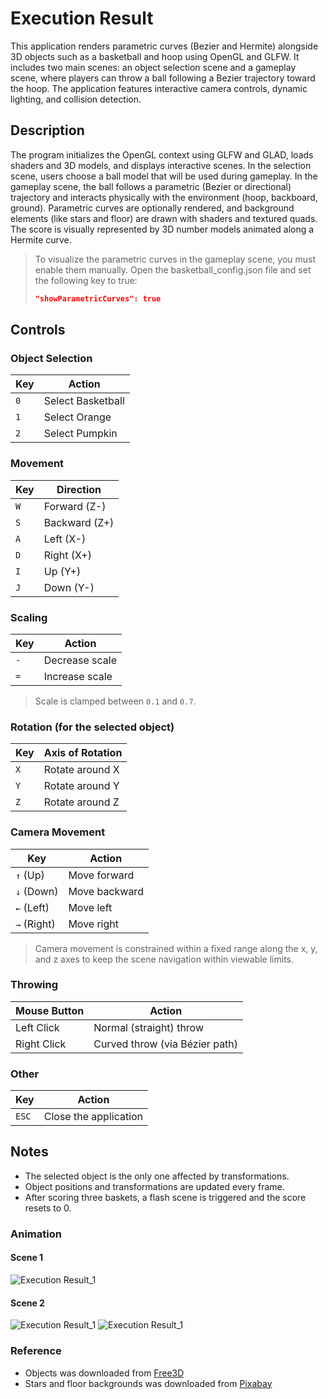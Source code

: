 # Execution Result
This application renders parametric curves (Bezier and Hermite) alongside 3D objects such as a basketball and hoop using OpenGL and GLFW. It includes two main scenes: an object selection scene and a gameplay scene, where players can throw a ball following a Bezier trajectory toward the hoop. The application features interactive camera controls, dynamic lighting, and collision detection.

## Description
The program initializes the OpenGL context using GLFW and GLAD, loads shaders and 3D models, and displays interactive scenes. In the selection scene, users choose a ball model that will be used during gameplay. In the gameplay scene, the ball follows a parametric (Bezier or directional) trajectory and interacts physically with the environment (hoop, backboard, ground). Parametric curves are optionally rendered, and background elements (like stars and floor) are drawn with shaders and textured quads. The score is visually represented by 3D number models animated along a Hermite curve.

> To visualize the parametric curves in the gameplay scene, you must enable them manually. Open the basketball_config.json file and set the following key to true:
> ```json
> "showParametricCurves": true
> ```
> 
## Controls

### Object Selection
| Key | Action            |
|-----|-------------------|
| `0` | Select Basketball |
| `1` | Select Orange     |
| `2` | Select Pumpkin    |

### Movement
| Key | Direction        |
|-----|------------------|
| `W` | Forward (Z-)     |
| `S` | Backward (Z+)    |
| `A` | Left (X-)        |
| `D` | Right (X+)       |
| `I` | Up (Y+)          |
| `J` | Down (Y-)        |

### Scaling
| Key     | Action          |
|---------|-----------------|
| `-`     | Decrease scale  |
| `=`     | Increase scale  |

> Scale is clamped between `0.1` and `0.7`.

### Rotation (for the selected object)
| Key | Axis of Rotation |
|-----|------------------|
| `X` | Rotate around X  |
| `Y` | Rotate around Y  |
| `Z` | Rotate around Z  |

### Camera Movement
| Key         | Action           |
|-------------|------------------|
| `↑` (Up)    | Move forward     |
| `↓` (Down)  | Move backward    |
| `←` (Left)  | Move left        |
| `→` (Right) | Move right       |

> Camera movement is constrained within a fixed range along the x, y, and z axes to keep the scene navigation within viewable limits.

### Throwing
| Mouse Button      | Action                        |
|-------------------|-------------------------------|
| Left Click        | Normal (straight) throw       |
| Right Click       | Curved throw (via Bézier path)|

### Other
| Key       | Action                    |
|-----------|---------------------------|
| `ESC`     | Close the application     |

## Notes
- The selected object is the only one affected by transformations.
- Object positions and transformations are updated every frame.
- After scoring three baskets, a flash scene is triggered and the score resets to 0.

### Animation
#### Scene 1
![Execution Result_1](img/cena_1.gif)
#### Scene 2
![Execution Result_1](img/cena_2_1.gif)
![Execution Result_1](img/cena_2_2.gif)


### Reference
- Objects was downloaded from [Free3D](https://free3d.com/)
- Stars and floor backgrounds was downloaded from  [Pixabay](https://pixabay.com/)
